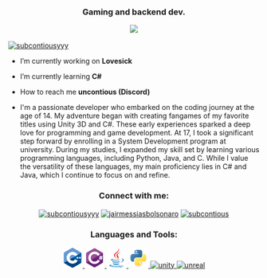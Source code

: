 <h3 align="center">Gaming and backend dev.</h3>

<p align="center"> <img src="https://profile-counter.glitch.me/Squiford/count.svg" /> </p>

<p align="left"> <a href="https://twitter.com/subcontiousyyy" target="blank"><img src="https://img.shields.io/twitter/follow/subcontiousyyy?logo=twitter&style=for-the-badge" alt="subcontiousyyy" /></a> </p>

- I’m currently working on **Lovesick**

- I’m currently learning **C#**

- How to reach me **uncontious (Discord)**

- I'm a passionate developer who embarked on the coding journey at the age of 14. My adventure began with creating fangames of my favorite titles using Unity 3D and C#. These early experiences sparked a deep love for programming and game development. At 17, I took a significant step forward by enrolling in a System Development program at university. During my studies, I expanded my skill set by learning various programming languages, including Python, Java, and C. While I value the versatility of these languages, my main proficiency lies in C# and Java, which I continue to focus on and refine.

<h3 align="center">Connect with me:</h3>
<p align="center">
<a href="https://twitter.com/subcontiousyyy" target="blank"><img align="center" src="https://raw.githubusercontent.com/rahuldkjain/github-profile-readme-generator/master/src/images/icons/Social/twitter.svg" alt="subcontiousyyy" height="30" width="40" /></a>
<a href="https://instagram.com/jairmessiasbolsonaro" target="blank"><img align="center" src="https://raw.githubusercontent.com/rahuldkjain/github-profile-readme-generator/master/src/images/icons/Social/instagram.svg" alt="jairmessiasbolsonaro" height="30" width="40" /></a>
<a href="https://discord.gg/subcontious" target="blank"><img align="center" src="https://raw.githubusercontent.com/rahuldkjain/github-profile-readme-generator/master/src/images/icons/Social/discord.svg" alt="subcontious" height="30" width="40" /></a>
</p>

<h3 align="center">Languages and Tools:</h3>
<p align="center"> <a href="https://www.w3schools.com/cpp/" target="_blank" rel="noreferrer"> <img src="https://raw.githubusercontent.com/devicons/devicon/master/icons/cplusplus/cplusplus-original.svg" alt="cplusplus" width="40" height="40"/> </a> <a href="https://www.w3schools.com/cs/" target="_blank" rel="noreferrer"> <img src="https://raw.githubusercontent.com/devicons/devicon/master/icons/csharp/csharp-original.svg" alt="csharp" width="40" height="40"/> </a> <a href="https://www.java.com" target="_blank" rel="noreferrer"> <img src="https://raw.githubusercontent.com/devicons/devicon/master/icons/java/java-original.svg" alt="java" width="40" height="40"/> </a> <a href="https://www.python.org" target="_blank" rel="noreferrer"> <img src="https://raw.githubusercontent.com/devicons/devicon/master/icons/python/python-original.svg" alt="python" width="40" height="40"/> </a> <a href="https://unity.com/" target="_blank" rel="noreferrer"> <img src="https://www.vectorlogo.zone/logos/unity3d/unity3d-icon.svg" alt="unity" width="40" height="40"/> </a> <a href="https://unrealengine.com/" target="_blank" rel="noreferrer"> <img src="https://raw.githubusercontent.com/kenangundogan/fontisto/036b7eca71aab1bef8e6a0518f7329f13ed62f6b/icons/svg/brand/unreal-engine.svg" alt="unreal" width="40" height="40"/> </a> </p>
